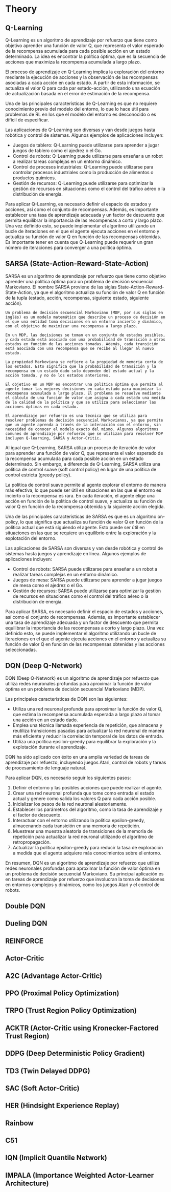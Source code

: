 # Theory

## Q-Learning

Q-Learning es un algoritmo de aprendizaje por refuerzo que tiene como objetivo aprender una función de valor Q, que representa el valor esperado de la recompensa acumulada para cada posible acción en un estado determinado. La idea es encontrar la política óptima, que es la secuencia de acciones que maximiza la recompensa acumulada a largo plazo.

El proceso de aprendizaje en Q-Learning implica la exploración del entorno mediante la ejecución de acciones y la observación de las recompensas asociadas a cada acción en cada estado. A partir de esta información, se actualiza el valor Q para cada par estado-acción, utilizando una ecuación de actualización basada en el error de estimación de la recompensa.

Una de las principales características de Q-Learning es que no requiere conocimiento previo del modelo del entorno, lo que lo hace útil para problemas de RL en los que el modelo del entorno es desconocido o es difícil de especificar.

Las aplicaciones de Q-Learning son diversas y van desde juegos hasta robótica y control de sistemas. Algunos ejemplos de aplicaciones incluyen:

- Juegos de tablero: Q-Learning puede utilizarse para aprender a jugar juegos de tablero como el ajedrez o el Go.
- Control de robots: Q-Learning puede utilizarse para enseñar a un robot a realizar tareas complejas en un entorno dinámico.
- Control de procesos industriales: Q-Learning puede utilizarse para controlar procesos industriales como la producción de alimentos o productos químicos.
- Gestión de recursos: Q-Learning puede utilizarse para optimizar la gestión de recursos en situaciones como el control del tráfico aéreo o la distribución de energía.

Para aplicar Q-Learning, es necesario definir el espacio de estados y acciones, así como el conjunto de recompensas. Además, es importante establecer una tasa de aprendizaje adecuada y un factor de descuento que permita equilibrar la importancia de las recompensas a corto y largo plazo. Una vez definido esto, se puede implementar el algoritmo utilizando un bucle de iteraciones en el que el agente ejecuta acciones en el entorno y actualiza su función de valor Q en función de las recompensas obtenidas. Es importante tener en cuenta que Q-Learning puede requerir un gran número de iteraciones para converger a una política óptima.

## SARSA (State-Action-Reward-State-Action)

SARSA es un algoritmo de aprendizaje por refuerzo que tiene como objetivo aprender una política óptima para un problema de decisión secuencial Markoviano. El nombre SARSA proviene de las siglas State-Action-Reward-State-Action, ya que el algoritmo actualiza su función de valor Q en función de la tupla (estado, acción, recompensa, siguiente estado, siguiente acción).


    Un problema de decisión secuencial Markoviano (MDP, por sus siglas en inglés) es un modelo matemático que describe un proceso de decisión en el que una entidad toma decisiones en un entorno incierto y dinámico, con el objetivo de maximizar una recompensa a largo plazo.

    En un MDP, las decisiones se toman en un conjunto de estados posibles, y cada estado está asociado con una probabilidad de transición a otros estados en función de las acciones tomadas. Además, cada transición está asociada con una recompensa que se recibe al llegar al nuevo estado.

    La propiedad Markoviana se refiere a la propiedad de memoria corta de los estados. Esto significa que la probabilidad de transición y la recompensa en un estado dado solo dependen del estado actual y la acción tomada, y no de los estados anteriores.

    El objetivo en un MDP es encontrar una política óptima que permita al agente tomar las mejores decisiones en cada estado para maximizar la recompensa acumulada a largo plazo. El problema se resuelve mediante el cálculo de una función de valor que asigna a cada estado una medida de la calidad de la política y que se utiliza para seleccionar las acciones óptimas en cada estado.

    El aprendizaje por refuerzo es una técnica que se utiliza para resolver problemas de decisión secuencial Markovianos, ya que permite que un agente aprenda a través de la interacción con el entorno, sin necesidad de conocer el modelo exacto del mismo. Algunos algoritmos comunes de aprendizaje por refuerzo que se utilizan para resolver MDP incluyen Q-learning, SARSA y Actor-Critic.


Al igual que Q-Learning, SARSA utiliza un proceso de iteración de valor para aprender una función de valor Q, que representa el valor esperado de la recompensa acumulada para cada posible acción en un estado determinado. Sin embargo, a diferencia de Q-Learning, SARSA utiliza una política de control suave (soft control policy) en lugar de una política de control estricta (greedy policy).

La política de control suave permite al agente explorar el entorno de manera más efectiva, lo que puede ser útil en situaciones en las que el entorno es incierto o la recompensa es rara. En cada iteración, el agente elige una acción en función de la política de control suave, y actualiza su función de valor Q en función de la recompensa obtenida y la siguiente acción elegida.

Una de las principales características de SARSA es que es un algoritmo on-policy, lo que significa que actualiza su función de valor Q en función de la política actual que está siguiendo el agente. Esto puede ser útil en situaciones en las que se requiere un equilibrio entre la exploración y la explotación del entorno.

Las aplicaciones de SARSA son diversas y van desde robótica y control de sistemas hasta juegos y aprendizaje en línea. Algunos ejemplos de aplicaciones incluyen:

- Control de robots: SARSA puede utilizarse para enseñar a un robot a realizar tareas complejas en un entorno dinámico.
- Juegos de mesa: SARSA puede utilizarse para aprender a jugar juegos de mesa como el ajedrez o el Go.
- Gestión de recursos: SARSA puede utilizarse para optimizar la gestión de recursos en situaciones como el control del tráfico aéreo o la distribución de energía.

Para aplicar SARSA, es necesario definir el espacio de estados y acciones, así como el conjunto de recompensas. Además, es importante establecer una tasa de aprendizaje adecuada y un factor de descuento que permita equilibrar la importancia de las recompensas a corto y largo plazo. Una vez definido esto, se puede implementar el algoritmo utilizando un bucle de iteraciones en el que el agente ejecuta acciones en el entorno y actualiza su función de valor Q en función de las recompensas obtenidas y las acciones seleccionadas.

## DQN (Deep Q-Network)

DQN (Deep Q-Network) es un algoritmo de aprendizaje por refuerzo que utiliza redes neuronales profundas para aproximar la función de valor óptima en un problema de decisión secuencial Markoviano (MDP).

Las principales características de DQN son las siguientes:

- Utiliza una red neuronal profunda para aproximar la función de valor Q, que estima la recompensa acumulada esperada a largo plazo al tomar una acción en un estado dado.
- Emplea una técnica llamada experiencia de repetición, que almacena y reutiliza transiciones pasadas para actualizar la red neuronal de manera más eficiente y reducir la correlación temporal de los datos de entrada.
- Utiliza una política epsilon-greedy para equilibrar la exploración y la explotación durante el aprendizaje.

DQN ha sido aplicado con éxito en una amplia variedad de tareas de aprendizaje por refuerzo, incluyendo juegos Atari, control de robots y tareas de procesamiento de lenguaje natural.

Para aplicar DQN, es necesario seguir los siguientes pasos:

1. Definir el entorno y las posibles acciones que puede realizar el agente.
2. Crear una red neuronal profunda que tome como entrada el estado actual y genere como salida los valores Q para cada acción posible.
3. Inicializar los pesos de la red neuronal aleatoriamente.
4. Establecer los parámetros del algoritmo, como la tasa de aprendizaje y el factor de descuento.
5. Interactuar con el entorno utilizando la política epsilon-greedy, almacenando cada transición en una memoria de repetición.
6. Muestrear una muestra aleatoria de transiciones de la memoria de repetición para actualizar la red neuronal utilizando el algoritmo de retropropagación.
7. Actualizar la política epsilon-greedy para reducir la tasa de exploración a medida que el agente adquiere más conocimientos sobre el entorno.

En resumen, DQN es un algoritmo de aprendizaje por refuerzo que utiliza redes neuronales profundas para aproximar la función de valor óptima en un problema de decisión secuencial Markoviano. Su principal aplicación es en tareas de aprendizaje por refuerzo que involucran la toma de decisiones en entornos complejos y dinámicos, como los juegos Atari y el control de robots.

## Double DQN

## Dueling DQN

## REINFORCE

## Actor-Critic

## A2C (Advantage Actor-Critic)

## PPO (Proximal Policy Optimization)

## TRPO (Trust Region Policy Optimization)

## ACKTR (Actor-Critic using Kronecker-Factored Trust Region)

## DDPG (Deep Deterministic Policy Gradient)

## TD3 (Twin Delayed DDPG)

## SAC (Soft Actor-Critic)

## HER (Hindsight Experience Replay)

## Rainbow

## C51

## IQN (Implicit Quantile Network)

## IMPALA (Importance Weighted Actor-Learner Architecture)
